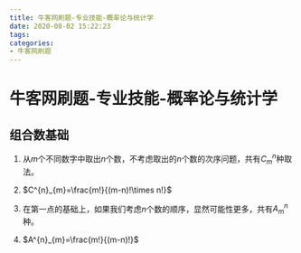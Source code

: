 ```yaml
---
title: 牛客网刷题-专业技能-概率论与统计学
date: 2020-08-02 15:22:23
tags:
categories:
- 牛客网刷题
---
```


# 牛客网刷题-专业技能-概率论与统计学

## 组合数基础

1. 从$m$个不同数字中取出$n$个数，不考虑取出的$n$个数的次序问题，共有$C^{n}_{m}$种取法。
2. $C^{n}_{m}=\frac{m!}{(m-n)!\times n!}$

3. 在第一点的基础上，如果我们考虑$n$个数的顺序，显然可能性更多，共有$A^{n}_{m}$种。
4. $A^{n}_{m}=\frac{m!}{(m-n)!}$